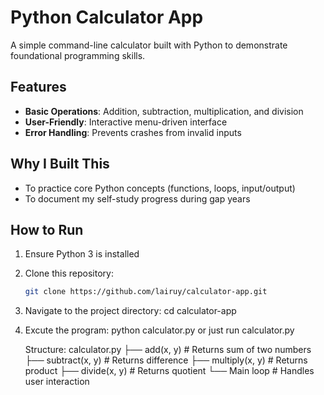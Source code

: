 # Python Calculator App

A simple command-line calculator built with Python to demonstrate foundational programming skills.

## Features
- **Basic Operations**: Addition, subtraction, multiplication, and division
- **User-Friendly**: Interactive menu-driven interface
- **Error Handling**: Prevents crashes from invalid inputs

## Why I Built This
- To practice core Python concepts (functions, loops, input/output)
- To document my self-study progress during gap years

## How to Run
1. Ensure Python 3 is installed
2. Clone this repository:
   ```bash
   git clone https://github.com/lairuy/calculator-app.git
3. Navigate to the project directory:
   cd calculator-app
4. Excute the program:
   python calculator.py or just run calculator.py

   Structure:
   calculator.py
├── add(x, y)            # Returns sum of two numbers
├── subtract(x, y)       # Returns difference
├── multiply(x, y)       # Returns product
├── divide(x, y)         # Returns quotient
└── Main loop            # Handles user interaction

